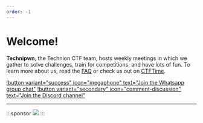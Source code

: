 ```yaml
---
order: -1
---
```


# Welcome!

**Technipwn**, the Technion CTF team, hosts weekly meetings in which we gather to solve challenges, train for competitions, and have lots of fun. To learn more about us, read the [FAQ](faq.md) or check us out on [CTFTime](https://ctftime.org/team/280901).

[!button variant="success" icon="megaphone" text="Join the Whatsapp group chat"](https://chat.whatsapp.com/BC5nhbQhlhv4NoOBVStjET) [!button variant="secondary" icon="comment-discussion" text="Join the Discord channel"](https://discord.com/invite/DB8GVDv5fU)

---

<style>
    .sponsor {
        aspect-ratio: 100/20;
        border-radius: 25px;
        background-color: #eee;
        border: 1px #ccc solid;
        padding: 3% 6% 0px 6%;
        margin: 5px;
        display: inline flex;
    }
</style>
:::sponsor
![]("\files\Technion_TaubCS_Logo_Pos.png")
::: 